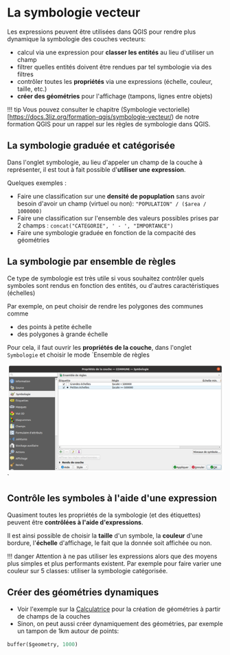 # La symbologie vecteur

Les expressions peuvent être utilisées dans QGIS pour rendre plus dynamique
la symbologie des couches vecteurs:

* calcul via une expression pour **classer les entités** au lieu d'utiliser un champ
* filtrer quelles entités doivent être rendues par tel symbologie via des filtres
* contrôler toutes les **propriétés** via une expressions (échelle, couleur, taille, etc.)
* **créer des géométries** pour l'affichage (tampons, lignes entre objets)

!!! tip
    Vous pouvez consulter le chapitre (Symbologie vectorielle)[https://docs.3liz.org/formation-qgis/symbologie-vecteur/)
    de notre formation QGIS pour un rappel sur les règles de symbologie dans QGIS.

## La symbologie graduée et catégorisée

Dans l'onglet symbologie, au lieu d'appeler un champ de la couche à représenter,
il est tout à fait possible d'**utiliser une expression**.

Quelques exemples :

* Faire une classification sur une **densité de popuplation** sans avoir besoin
  d'avoir un champ (virtuel ou non): `"POPULATION" / ($area / 1000000)`
* Faire une classification sur l'ensemble des valeurs possibles prises par 2 champs :
  `concat("CATEGORIE", ' - ', "IMPORTANCE")`
* Faire une symbologie graduée en fonction de la compacité des géométries

## La symbologie par ensemble de règles

Ce type de symbologie est très utile si vous souhaitez contrôler quels symboles
sont rendus en fonction des entités, ou d'autres caractéristiques (échelles)

Par exemple, on peut choisir de rendre les polygones des communes comme

* des points à petite échelle
* des polygones à grande échelle

Pour cela, il faut ouvrir les **propriétés de la couche**, dans l'onglet `Symbologie`
et choisir le mode `Ensemble de règles

![](./media/symbologie_ensemble_regles.png)`

## Contrôle les symboles à l'aide d'une expression

Quasiment toutes les propriétés de la symbologie (et des étiquettes)
peuvent être **contrôlées à l'aide d'expressions**.

Il est ainsi possible de choisir la **taille** d'un symbole, la **couleur** d'une bordure,
l'**échelle** d'affichage, le fait que la donnée soit affichée ou non.

!!! danger
    Attention à ne pas utiliser les expressions alors que des moyens
    plus simples et plus performants existent.
    Par exemple pour faire varier une couleur sur 5 classes: utiliser
    la symbologie catégorisée.

## Créer des géométries dynamiques

* Voir l'exemple sur la [Calculatrice](./calculatrice.md) pour la création
  de géométries à partir de champs de la couches
* Sinon, on peut aussi créer dynamiquement des géométries, par exemple
  un tampon de 1km autour de points:

```sql
buffer($geometry, 1000)
```
